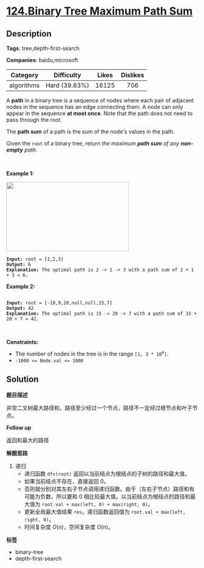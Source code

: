 # [124.Binary Tree Maximum Path Sum](https://leetcode.com/problems/binary-tree-maximum-path-sum/description/)

## Description

**Tags**: tree,depth-first-search

**Companies**: baidu,microsoft

|  Category  |  Difficulty   | Likes | Dislikes |
| :--------: | :-----------: | :---: | :------: |
| algorithms | Hard (39.83%) | 16125 |   706    |

<p>A <strong>path</strong> in a binary tree is a sequence of nodes where each pair of adjacent nodes in the sequence has an edge connecting them. A node can only appear in the sequence <strong>at most once</strong>. Note that the path does not need to pass through the root.</p>
<p>The <strong>path sum</strong> of a path is the sum of the node&#39;s values in the path.</p>
<p>Given the <code>root</code> of a binary tree, return <em>the maximum <strong>path sum</strong> of any <strong>non-empty</strong> path</em>.</p>
<p>&nbsp;</p>
<p><strong class="example">Example 1:</strong></p>
<img alt="" src="https://assets.leetcode.com/uploads/2020/10/13/exx1.jpg" style="width: 322px; height: 182px;" />
<pre><code><strong>Input:</strong> root = [1,2,3]
<strong>Output:</strong> 6
<strong>Explanation:</strong> The optimal path is 2 -&gt; 1 -&gt; 3 with a path sum of 2 + 1 + 3 = 6.</code></pre>
<p><strong class="example">Example 2:</strong></p>
<img alt="" src="https://assets.leetcode.com/uploads/2020/10/13/exx2.jpg" />
<pre><code><strong>Input:</strong> root = [-10,9,20,null,null,15,7]
<strong>Output:</strong> 42
<strong>Explanation:</strong> The optimal path is 15 -&gt; 20 -&gt; 7 with a path sum of 15 + 20 + 7 = 42.</code></pre>
<p>&nbsp;</p>
<p><strong>Constraints:</strong></p>
<ul>
  <li>The number of nodes in the tree is in the range <code>[1, 3 * 10<sup>4</sup>]</code>.</li>
  <li><code>-1000 &lt;= Node.val &lt;= 1000</code></li>
</ul>

## Solution

**题目描述**

非空二叉树最大路径和，路径至少经过一个节点，路径不一定经过根节点和叶子节点。

**Follow up**

返回和最大的路径

**解题思路**

1. 递归
   - 递归函数 `dfs(root)` 返回以当前结点为根结点的子树的路径和最大值。
   - 如果当前结点不存在，直接返回 0。
   - 否则就分别对其左右子节点调用递归函数。由于（左右子节点）路径和有可能为负数，所以要和 0 相比较最大值。以当前结点为根结点的路径和最大值为 `root.val + max(left, 0) + max(right, 0)`。
   - 更新全局最大值结果 `res`。递归函数返回值为 `root.val + max(left, right, 0)`。
   - 时间复杂度 $O(n)$，空间复杂度 $O(n)$。

**标签**

- binary-tree
- depth-first-search
